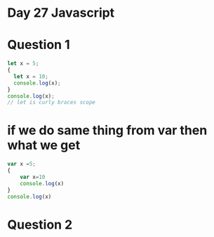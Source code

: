 # Day 27 Javascript
# Question 1
```jsx
let x = 5;
{
  let x = 10;
  console.log(x);
}
console.log(x);
// let is curly braces scope 
```
# if we do same thing from var then what we get 
```jsx
var x =5;
{
    var x=10
    console.log(x)
}
console.log(x)
```
# Question 2
```jsx

```
